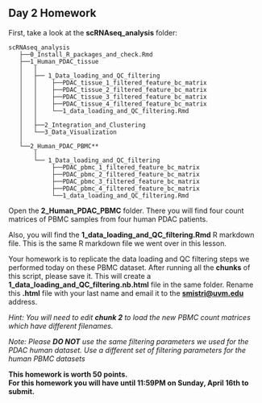 ## Day 2 Homework
First, take a look at the **scRNAseq_analysis** folder:
    
    scRNAseq_analysis                         
       ├──0_Install_R_packages_and_check.Rmd
       ├──1_Human_PDAC_tissue 
       │   │                                  
       │   ├── 1_Data_loading_and_QC_filtering
       │   │    ├──PDAC_tissue_1_filtered_feature_bc_matrix
       │   │    ├──PDAC_tissue_2_filtered_feature_bc_matrix
       │   │    ├──PDAC_tissue_3_filtered_feature_bc_matrix
       │   │    ├──PDAC_tissue_4_filtered_feature_bc_matrix
       │   │    └──1_data_loading_and_QC_filtering.Rmd
       │   │
       │   ├──2_Integration_and_Clustering    
       │   └──3_Data_Visualization
       │   
       └──2_Human_PDAC_PBMC**
           │                                  
           └── 1_Data_loading_and_QC_filtering
                ├──PDAC_pbmc_1_filtered_feature_bc_matrix
                ├──PDAC_pbmc_2_filtered_feature_bc_matrix
                ├──PDAC_pbmc_3_filtered_feature_bc_matrix
                ├──PDAC_pbmc_4_filtered_feature_bc_matrix
                └──1_data_loading_and_QC_filtering.Rmd
                
Open the **2_Human_PDAC_PBMC** folder. There you will find four count matrices of PBMC samples from four human PDAC patients.

Also, you will find the **1_data_loading_and_QC_filtering.Rmd** R markdown file. This is the same R markdown file we went over in this lesson.

Your homework is to replicate the data loading and QC filtering steps we performed today on these PBMC dataset. After running all the **chunks** of this script, please save it. This will create a **1_data_loading_and_QC_filtering.nb.html** file in the same folder. Rename this **.html** file with your last name and email it to the **smistri@uvm.edu** address.

_Hint: You will need to edit **chunk 2** to load the new PBMC count matrices which have different filenames._

_Note: Please **DO NOT** use the same filtering parameters we used for the PDAC human dataset. Use a different set of filtering parameters for the human PBMC datasets_

**This homework is worth 50 points.**  
**For this homework you will have until 11:59PM on Sunday, April 16th to submit.**  
